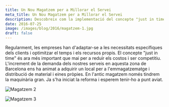 ```yaml
---
title: Un Nou Magatzem per a Millorar el Servei
meta_title: Un Nou Magatzem per a Millorar el Servei
description: Descobreix com la implementació del concepte "just in time" ens permet millorar l'eficiència i reduir els costos, proporcionant un servei més competitiu als nostres clients.
date: 2016-07-25
image: /images/blog/2016/magatzem-1.jpg
draft: false
---
```


Regularment, les empreses han d'adaptar-se a les necessitats específiques dels clients i optimitzar el temps i els recursos propis. El concepte "just in time" és ara més important que mai per a reduir els costos i ser competitiu. L'increment de la demanda dels nostres serveis en aquesta zona de Barcelona ens ha animat a adquirir un local per a l'emmagatzematge i distribució de material i eines pròpies. En l'antic magatzem només tindrem la maquinària gran. Ja s'ha iniciat la reforma i esperem tenir-ho a punt aviat.

![Magatzem 2](/images/blog/2016/magatzem-2.jpg)

![Magatzem 3](/images/blog/2016/magatzem-3.jpg)
